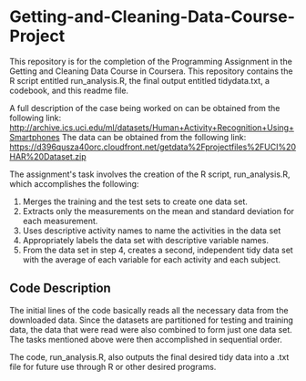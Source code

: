 # Getting-and-Cleaning-Data-Course-Project

This repository is for the completion of the Programming Assignment in the Getting and Cleaning Data Course in Coursera.
This repository contains the R script entitled run_analysis.R, the final output entitled tidydata.txt, a codebook, and this readme file.

A full description of the case being worked on can be obtained from the following link: http://archive.ics.uci.edu/ml/datasets/Human+Activity+Recognition+Using+Smartphones
The data can be obtained from the following link: https://d396qusza40orc.cloudfront.net/getdata%2Fprojectfiles%2FUCI%20HAR%20Dataset.zip

The assignment's task involves the creation of the R script, run_analysis.R, which accomplishes the following:
1. Merges the training and the test sets to create one data set.
2. Extracts only the measurements on the mean and standard deviation for each measurement.
3. Uses descriptive activity names to name the activities in the data set
4. Appropriately labels the data set with descriptive variable names.
5. From the data set in step 4, creates a second, independent tidy data set with the average of each variable for each activity and each subject.

## Code Description
The initial lines of the code basically reads all the necessary data from the downloaded data. Since the datasets are partitioned for testing and training data, the data that were read were also combined to form just one data set. The tasks mentioned above were then accomplished in sequential order.

The code, run_analysis.R, also outputs the final desired tidy data into a .txt file for future use through R or other desired programs.
